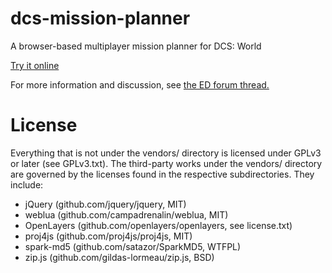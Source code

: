 dcs-mission-planner
===================

A browser-based multiplayer mission planner for DCS: World

[Try it online](http://jboecker.github.io/dcs-mission-planner/planner_client.html)

For more information and discussion, see [the ED forum thread.](http://forums.eagle.ru/showthread.php?t=121145)

License
=======

Everything that is not under the vendors/ directory is licensed under
GPLv3 or later (see GPLv3.txt).  The third-party works under the vendors/ directory
are governed by the licenses found in the respective
subdirectories. They include:

* jQuery (github.com/jquery/jquery, MIT)
* weblua (github.com/campadrenalin/weblua, MIT)
* OpenLayers (github.com/openlayers/openlayers, see license.txt)
* proj4js (github.com/proj4js/proj4js, MIT)
* spark-md5 (github.com/satazor/SparkMD5, WTFPL)
* zip.js (github.com/gildas-lormeau/zip.js, BSD)
